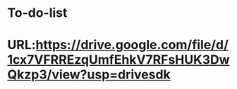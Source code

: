 # To-do-list
# URL:https://drive.google.com/file/d/1cx7VFRREzqUmfEhkV7RFsHUK3DwQkzp3/view?usp=drivesdk
